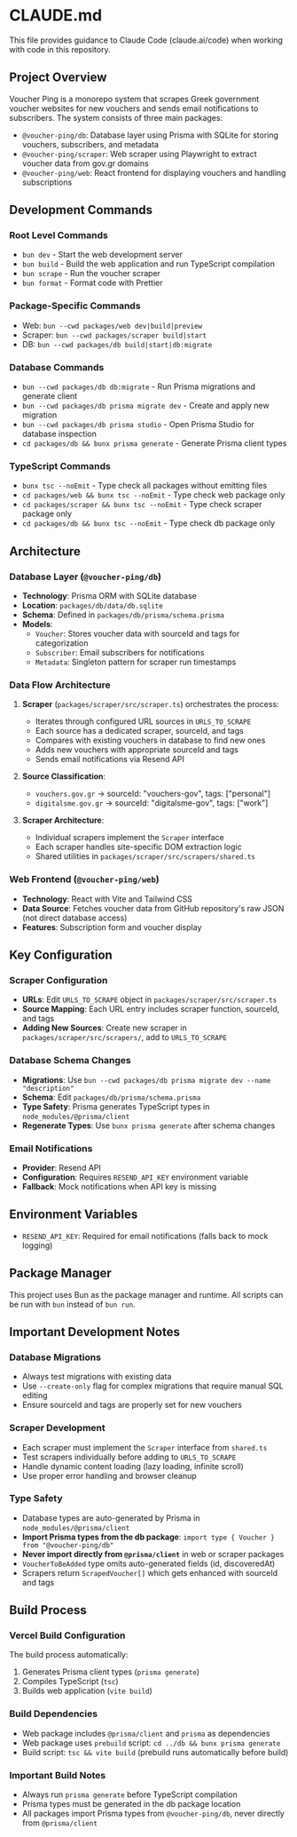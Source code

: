 # CLAUDE.md

This file provides guidance to Claude Code (claude.ai/code) when working with code in this repository.

## Project Overview

Voucher Ping is a monorepo system that scrapes Greek government voucher websites for new vouchers and sends email notifications to subscribers. The system consists of three main packages:

- `@voucher-ping/db`: Database layer using Prisma with SQLite for storing vouchers, subscribers, and metadata
- `@voucher-ping/scraper`: Web scraper using Playwright to extract voucher data from gov.gr domains
- `@voucher-ping/web`: React frontend for displaying vouchers and handling subscriptions

## Development Commands

### Root Level Commands
- `bun dev` - Start the web development server
- `bun build` - Build the web application and run TypeScript compilation
- `bun scrape` - Run the voucher scraper
- `bun format` - Format code with Prettier

### Package-Specific Commands
- Web: `bun --cwd packages/web dev|build|preview`
- Scraper: `bun --cwd packages/scraper build|start`
- DB: `bun --cwd packages/db build|start|db:migrate`

### Database Commands
- `bun --cwd packages/db db:migrate` - Run Prisma migrations and generate client
- `bun --cwd packages/db prisma migrate dev` - Create and apply new migration
- `bun --cwd packages/db prisma studio` - Open Prisma Studio for database inspection
- `cd packages/db && bunx prisma generate` - Generate Prisma client types

### TypeScript Commands
- `bunx tsc --noEmit` - Type check all packages without emitting files
- `cd packages/web && bunx tsc --noEmit` - Type check web package only
- `cd packages/scraper && bunx tsc --noEmit` - Type check scraper package only
- `cd packages/db && bunx tsc --noEmit` - Type check db package only

## Architecture

### Database Layer (`@voucher-ping/db`)
- **Technology**: Prisma ORM with SQLite database
- **Location**: `packages/db/data/db.sqlite`
- **Schema**: Defined in `packages/db/prisma/schema.prisma`
- **Models**:
  - `Voucher`: Stores voucher data with sourceId and tags for categorization
  - `Subscriber`: Email subscribers for notifications
  - `Metadata`: Singleton pattern for scraper run timestamps

### Data Flow Architecture
1. **Scraper** (`packages/scraper/src/scraper.ts`) orchestrates the process:
   - Iterates through configured URL sources in `URLS_TO_SCRAPE`
   - Each source has a dedicated scraper, sourceId, and tags
   - Compares with existing vouchers in database to find new ones
   - Adds new vouchers with appropriate sourceId and tags
   - Sends email notifications via Resend API

2. **Source Classification**:
   - `vouchers.gov.gr` → sourceId: "vouchers-gov", tags: ["personal"]
   - `digitalsme.gov.gr` → sourceId: "digitalsme-gov", tags: ["work"]

3. **Scraper Architecture**:
   - Individual scrapers implement the `Scraper` interface
   - Each scraper handles site-specific DOM extraction logic
   - Shared utilities in `packages/scraper/src/scrapers/shared.ts`

### Web Frontend (`@voucher-ping/web`)
- **Technology**: React with Vite and Tailwind CSS
- **Data Source**: Fetches voucher data from GitHub repository's raw JSON (not direct database access)
- **Features**: Subscription form and voucher display

## Key Configuration

### Scraper Configuration
- **URLs**: Edit `URLS_TO_SCRAPE` object in `packages/scraper/src/scraper.ts`
- **Source Mapping**: Each URL entry includes scraper function, sourceId, and tags
- **Adding New Sources**: Create new scraper in `packages/scraper/src/scrapers/`, add to `URLS_TO_SCRAPE`

### Database Schema Changes
- **Migrations**: Use `bun --cwd packages/db prisma migrate dev --name "description"`
- **Schema**: Edit `packages/db/prisma/schema.prisma`
- **Type Safety**: Prisma generates TypeScript types in `node_modules/@prisma/client`
- **Regenerate Types**: Use `bunx prisma generate` after schema changes

### Email Notifications
- **Provider**: Resend API
- **Configuration**: Requires `RESEND_API_KEY` environment variable
- **Fallback**: Mock notifications when API key is missing

## Environment Variables

- `RESEND_API_KEY`: Required for email notifications (falls back to mock logging)

## Package Manager

This project uses Bun as the package manager and runtime. All scripts can be run with `bun` instead of `bun run`.

## Important Development Notes

### Database Migrations
- Always test migrations with existing data
- Use `--create-only` flag for complex migrations that require manual SQL editing
- Ensure sourceId and tags are properly set for new vouchers

### Scraper Development
- Each scraper must implement the `Scraper` interface from `shared.ts`
- Test scrapers individually before adding to `URLS_TO_SCRAPE`
- Handle dynamic content loading (lazy loading, infinite scroll)
- Use proper error handling and browser cleanup

### Type Safety
- Database types are auto-generated by Prisma in `node_modules/@prisma/client`
- **Import Prisma types from the db package**: `import type { Voucher } from "@voucher-ping/db"`
- **Never import directly from `@prisma/client`** in web or scraper packages
- `VoucherToBeAdded` type omits auto-generated fields (id, discoveredAt)
- Scrapers return `ScrapedVoucher[]` which gets enhanced with sourceId and tags

## Build Process

### Vercel Build Configuration
The build process automatically:
1. Generates Prisma client types (`prisma generate`)
2. Compiles TypeScript (`tsc`)  
3. Builds web application (`vite build`)

### Build Dependencies
- Web package includes `@prisma/client` and `prisma` as dependencies
- Web package uses `prebuild` script: `cd ../db && bunx prisma generate`
- Build script: `tsc && vite build` (prebuild runs automatically before build)

### Important Build Notes
- Always run `prisma generate` before TypeScript compilation
- Prisma types must be generated in the db package location
- All packages import Prisma types from `@voucher-ping/db`, never directly from `@prisma/client`